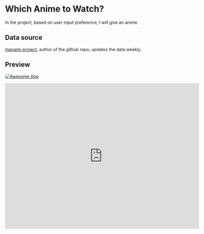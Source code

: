 # Which Anime to Watch?

 In the project, based on user input preference, I will give an anime.

## Data source  
[manami-project](https://github.com/manami-project/anime-offline-database), author of the github repo, updates the data weekly.


## Preview
[![Awesome App](https://img.youtube.com/vi/gDW5MkHADWY/0.jpg)](https://www.youtube.com/watch?v=gDW5MkHADWY)


<iframe
    width="640"
    height="480"
    src="https://www.youtube.com/watch?v=gDW5MkHADWY"
    frameborder="0"
    allow="autoplay; encrypted-media"
    allowfullscreen
>
</iframe>